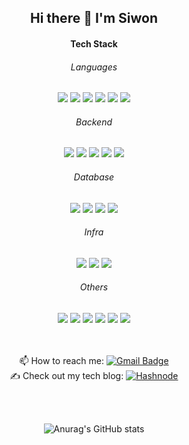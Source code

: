 <div align=center>
<h2>Hi there 👋 I'm Siwon</h2>
<h4>Tech Stack</h4>
  <div>
  <div>
    <h6>Languages</h6>
    <img src="https://img.shields.io/badge/javascript-%23323330.svg?style=flat-square&logo=javascript&logoColor=%23F7DF1E"/>
    <img src="https://img.shields.io/badge/typescript-%23007ACC.svg?style=flat-square&logo=typescript&logoColor=white"/>
    <img src="https://img.shields.io/badge/python-3670A0?style=flat-square&logo=python&logoColor=white"/>
    <img src="https://img.shields.io/badge/java-007396?style=flat-square&logo=openJDK&logoColor=white"/>
    <img src="https://img.shields.io/badge/-C++-00599C?style=flat-square&logo=c"/>
    <img src="https://img.shields.io/badge/C-A8B9CC?style=flat-square&logo=C&logoColor=white"/>
  </div>
  <div>
    <h6>Backend</h6>
    <img src="https://img.shields.io/badge/node.js-6DA55F?style=flat-square&logo=node.js&logoColor=white"/>
    <img src="https://img.shields.io/badge/express.js-%23404d59.svg?style=flat-square&logo=express&logoColor=%2361DAFB"/>
    <img src="https://img.shields.io/badge/nestjs-%23E0234E.svg?style=flat-square&logo=nestjs&logoColor=white"/>
    <img src="https://img.shields.io/badge/spring-6DB33F?style=flat-square&logo=spring&logoColor=white">
    <img src="https://img.shields.io/badge/flask-%23000.svg?style=flat-square&logo=flask&logoColor=white"/>
  </div>
  <div>
    <h6>Database</h6>
    <img src="https://img.shields.io/badge/-MySQL-F29111?style=flat-square&logo=MySQL&logoColor=white"/>
    <img src="https://img.shields.io/badge/-PostgreSQL-4169E1?style=flat-square&logo=PostgreSQL&logoColor=white"/>
    <img src="https://img.shields.io/badge/-MongoDB-black?style=flat-square&logo=mongodb"/>
    <img src="https://img.shields.io/badge/redis-%23DD0031.svg?style=flat-square&logo=redis&logoColor=white"/>
  </div>
  <div>
    <h6>Infra</h6>
    <img src="https://img.shields.io/badge/AWS-%23FF9900.svg?style=flat-square&logo=amazon-aws&logoColor=white"/>
    <img src="https://img.shields.io/badge/docker-%230db7ed.svg?style=flat-square&logo=docker&logoColor=white"/>
    <img src="https://img.shields.io/badge/nginx-%23009639.svg?style=flat-square&logo=nginx&logoColor=white" />
  </div>
  <div>
    <h6>Others</h6>
    <img src="https://img.shields.io/badge/Linux-FCC624?style=flat-square&logo=linux&logoColor=black"/>
    <img src="https://img.shields.io/badge/-Git-black?style=flat-square&logo=git"/>
    <img src="https://img.shields.io/badge/-GitHub-181717?style=flat-square&logo=github"/>
    <img src="https://img.shields.io/badge/Postman-FF6C37?style=flat-square&logo=postman&logoColor=white" />
    <img src="https://img.shields.io/badge/-Swagger-%23Clojure?style=flat-square&logo=swagger&logoColor=white" />
    <img src="https://img.shields.io/badge/-jest-%23C21325?style=flat-square&logo=jest&logoColor=white" />
  </div>
</div>
  
</br>
</br>

📫 How to reach me: [![Gmail Badge](https://img.shields.io/badge/Gmail-D14836?style=flat-square&logo=gmail&logoColor=white&link=mailto:siwonkim@gmail.com)](mailto:siwonkim@gmail.com)   </br>
✍️ Check out my tech blog: [![Hashnode](https://img.shields.io/badge/Hashnode-2962FF?style=flat-square&logo=hashnode&logoColor=white&link=https://siwonlog.hashnode.dev/)](https://siwonlog.hashnode.dev/)  </br>

</br>
</br>

![Anurag's GitHub stats](https://github-readme-stats.vercel.app/api?username=Siwon-Kim&show_icons=true&theme=github_dark)

</div>
